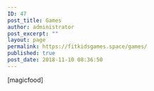 ```yaml
---
ID: 47
post_title: Games
author: administrator
post_excerpt: ""
layout: page
permalink: https://fitkidsgames.space/games/
published: true
post_date: 2018-11-10 08:36:50
---
```

[magicfood]